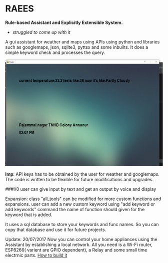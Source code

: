 <h1>
RAEES
</h1>

**Rule-based Assistant and Explicitly Extensible System.**
* *struggled to come up with it*

A gui assistant for weather and maps using APIs
using python and libraries such as googlemaps, json, sqlite3, pyttsx and some inbuilts.
It does a simple keyword check and processes the query.

<p align="center">
<img src="gui.png" alt="gui" width="700">
</p>


**Imp**: API keys has to be obtained by the user for weather and googlemaps.
The code is written to be flexible for future modifications and upgrades.


###I/0
user can give input by text and get an output by voice and display

Expansion:
class "all_tools" can be modified for more custom functions and expansions.
user can add a new custom keyword using "add keyword or add keywords" command
the name of function should given for the keyword that is added.

It uses a sql database to store your keywords and func names. So you can copy that database
and use it for future projects.

Update: 20/07/2017
Now you can control your home appliances using the Assistant by establishing a local network.
All you need is a Wi-Fi router, ESP8266( varient are GPIO dependent), a Relay and some small time electrnic parts.
[How to build it](https://github.com/perseus784/Iot-device-control)
